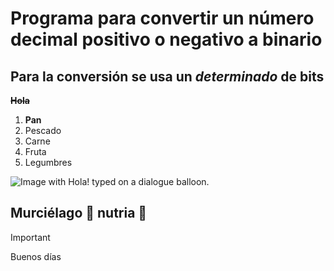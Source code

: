 # Programa para convertir un número decimal positivo o negativo a binario
## Para la conversión se usa un _determinado_ de bits 
**~~Hola~~**

1. **Pan**
2. Pescado
3. Carne
4. Fruta
5. Legumbres

![Image with Hola! typed on a dialogue balloon.](https://img.freepik.com/psd-gratis/icono-3d-palabras_23-2150049657.jpg?)

Murciélago :bat: nutria :otter: 
---
>[!IMPORTANT] 
>Buenos días
